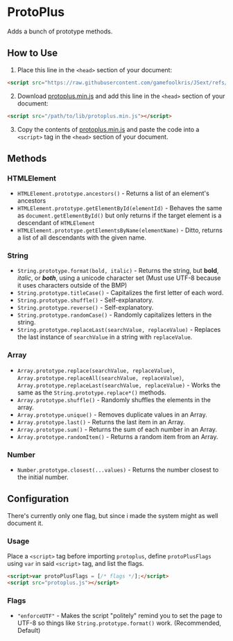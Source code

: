 # ProtoPlus
Adds a bunch of prototype methods.
## How to Use
1. Place this line in the `<head>` section of your document:
```html
<script src="https://raw.githubusercontent.com/gamefoolkris/JSext/refs/heads/main/protoPlus/protoplus.js"></script>
```
2. Download [protoplus.min.js](https://raw.githubusercontent.com/gamefoolkris/JSext/refs/heads/main/protoPlus/protoplus.min.js) and add this line in the `<head>` section of your document:
```html
<script src="/path/to/lib/protoplus.min.js"></script>
```
3. Copy the contents of [protoplus.min.js](https://raw.githubusercontent.com/gamefoolkris/JSext/refs/heads/main/protoPlus/protoplus.min.js) and paste the code into a `<script>` tag in the `<head>` section of your document.
## Methods
### HTMLElement
* `HTMLElement.prototype.ancestors()` - Returns a list of an element's ancestors
* `HTMLElement.prototype.getElementById(elementId)` - Behaves the same as `document.getElementById()` but only returns if the target element is a descendant of `HTMLElement`
* `HTMLElement.prototype.getElementsByName(elementName)` - Ditto, returns a list of all descendants with the given name.
### String
* `String.prototype.format(bold, italic)` - Returns the string, but **bold**, *italic*, or ***both***, using a unicode character set (Must use UTF-8 because it uses characters outside of the BMP)
* `String.prototype.titleCase()` - Capitalizes the first letter of each word.
* `String.prototype.shuffle()` - Self-explanatory.
* `String.prototype.reverse()` - Self-explanatory.
* `String.prototype.randomCase()` - Randomly capitalizes letters in the string.
* `String.prototype.replaceLast(searchValue, replaceValue)` - Replaces the last instance of `searchValue` in a string with `replaceValue`.
### Array
* `Array.prototype.replace(searchValue, replaceValue)`, `Array.prototype.replaceAll(searchValue, replaceValue)`, `Array.prototype.replaceLast(searchValue, replaceValue)` - Works the same as the `String.prototype.replace*()` methods.
* `Array.prototype.shuffle()` - Randomly shuffles the elements in the array.
* `Array.prototype.unique()` - Removes duplicate values in an Array.
* `Array.prototype.last()` - Returns the last item in an Array.
* `Array.prototype.sum()` - Returns the sum of each number in an Array.
* `Array.prototype.randomItem()` - Returns a random item from an Array.
### Number
* `Number.prototype.closest(...values)` - Returns the number closest to the initial number.
## Configuration
There's currently only one flag, but since i made the system might as well document it.
### Usage
Place a `<script>` tag before importing `protoplus`, define `protoPlusFlags` using `var` in said `<script>` tag, and list the flags.
```html
<script>var protoPlusFlags = [/* flags */];</script>
<script src="protoplus.js"></script>
```
### Flags
* `"enforceUTF"` - Makes the script "politely" remind you to set the page to UTF-8 so things like `String.prototype.format()` work. (Recommended, Default)